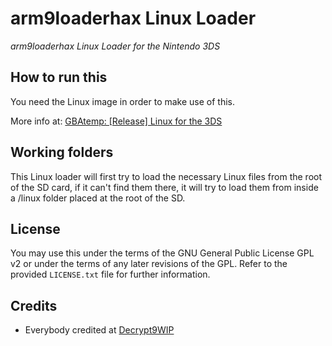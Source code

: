 # arm9loaderhax Linux Loader
_arm9loaderhax Linux Loader for the Nintendo 3DS_

## How to run this

You need the Linux image in order to make use of this.

More info at: [GBAtemp: [Release] Linux for the 3DS](https://gbatemp.net/threads/release-linux-for-the-3ds.407187/)

## Working folders

This Linux loader will first try to load the necessary Linux files from the root of the SD card, if it can't find them there, it will try to load them from inside a /linux folder placed at the root of the SD.

## License
You may use this under the terms of the GNU General Public License GPL v2 or under the terms of any later revisions of the GPL. Refer to the provided `LICENSE.txt` file for further information.

## Credits
* Everybody credited at [Decrypt9WIP](https://github.com/d0k3/Decrypt9WIP)
